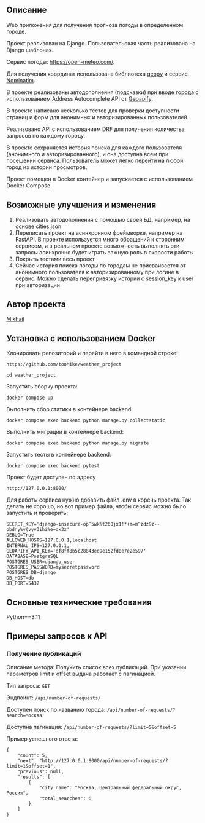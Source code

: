 ## Описание

Web приложения для получения прогноза погоды в определенном городе.

Проект реализован на Django. Пользовательская часть реализована на Django шаблонах. 

Сервис погоды: https://open-meteo.com/.

Для получения координат использована библиотека [geopy](https://geopy.readthedocs.io/en/stable/#) и сервис [Nominatim](https://nominatim.org/release-docs/develop/api/Overview/).

В проекте реализованы автодополнения (подсказки) при вводе города с использованием Address Autocomplete API от [Geoapify](https://apidocs.geoapify.com/docs/geocoding/address-autocomplete/).

В проекте написано несколько тестов для проверки доступности страниц и форм для анонимных и авторизированных пользователей.

Реализовано API c использованием DRF для получения количества запросов по каждому городу.

В проекте сохраняется история поиска для каждого пользователя (анонимного и авторизированного), и она доступна всем при посещении сервиса. Пользователь может легко перейти на любой город из истории просмотров.

Проект помещен в Docker контейнер и запускается с использованием Docker Compose.

## Возможные улучшения и изменения

1. Реализовать автодополнения с помощью своей БД, например, на основе cities.json
2. Переписать проект на асинхронном фреймворке, например на FastAPI. В проекте используется много обращений к сторонним сервисом, и в реальном проекте возможность выполнять эти запросы асинхронно будет играть важную роль в скорости работы
3. Покрыть тестами весь проект
4. Сейчас история поиска погоды по городам не присваивается от анонимного пользователя к авторизированному при логине в сервис. Можно сделать перепривязку истории с session_key к user при авторизации

## Автор проекта

[Mikhail](https://github.com/tooMike)

## Установка с использованием Docker

Клонировать репозиторий и перейти в него в командной строке:

```
https://github.com/tooMike/weather_project
```

```
cd weather_project
```

Запустить сборку проекта:

```
docker compose up
```

Выполнить сбор статики в контейнере backend:

```
docker compose exec backend python manage.py collectstatic
```

Выполнить миграции в контейнере backend:

```
docker compose exec backend python manage.py migrate
```

Запустить тесты в контейнере backend:

```
docker compose exec backend pytest
```

Проект будет доступен по адресу

```
http://127.0.0.1:8000/
```

Для работы сервиса нужно добавить файл .env в корень проекта. Так делать не хорошо, но вот пример файла, чтобы сервис можно было запустить и проверить:

```
SECRET_KEY='django-insecure-op^5wk%t260jx1!*+m=m^zdz9z--obdny%y(vyv3ihi%e=dx3z'
DEBUG=True
ALLOWED_HOSTS=127.0.0.1,localhost
INTERNAL_IPS=127.0.0.1,
GEOAPIFY_API_KEY='df8ff8b5c28843ed9e152fd0e7e2e597'
DATABASE=PostgreSQL
POSTGRES_USER=django_user
POSTGRES_PASSWORD=mysecretpassword
POSTGRES_DB=django
DB_HOST=db
DB_PORT=5432
```

## Основные технические требования

Python==3.11

## Примеры запросов к API

### Получение публикаций

Описание метода: Получить список всех публикаций. При указании параметров limit и offset выдача работает с пагинацией.

Тип запроса: `GET`

Эндпоинт: `/api/number-of-requests/`

Доступен поиск по названию города: `/api/number-of-requests/?search=Москва`

Доступна пагинация: `/api/number-of-requests/?limit=5&offset=5`

Пример успешного ответа:

```
{
    "count": 5,
    "next": "http://127.0.0.1:8000/api/number-of-requests/?limit=1&offset=1",
    "previous": null,
    "results": [
        {
            "city_name": "Москва, Центральный федеральный округ, Россия",
            "total_searches": 6
        }
    ]
}
```

